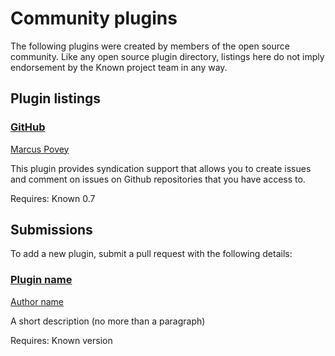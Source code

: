 # Community plugins

The following plugins were created by members of the open source community. Like any open source plugin directory,
listings here do not imply endorsement by the Known project team in any way.

## Plugin listings

### [GitHub](https://github.com/mapkyca/KnownGithub)
[Marcus Povey](http://marcus-povey.co.uk/)

This plugin provides syndication support that allows you to create issues and comment on issues on Github repositories
that you have access to.

Requires: Known 0.7

## Submissions

To add a new plugin, submit a pull request with the following details:

### [Plugin name](http://link/to/plugin)
[Author name](http://link/to/author)

A short description (no more than a paragraph)

Requires: Known version